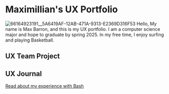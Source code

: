 # Maximillian's UX Portfolio
![66164923191__5A6419AF-12AB-471A-9313-E2369D316F53](https://user-images.githubusercontent.com/111926032/186326498-329e7afd-65c0-4e31-ba61-4c0d2d37640a.jpg)
Hello, My name is Max Barron, and this is my UX portfolio. I am a computer science major and hope to graduate by spring 2025. In my free time, I enjoy surfing and playing Basketball.

## UX Team Project


## UX Journal

[Read about my experience with Bash](j01/)
